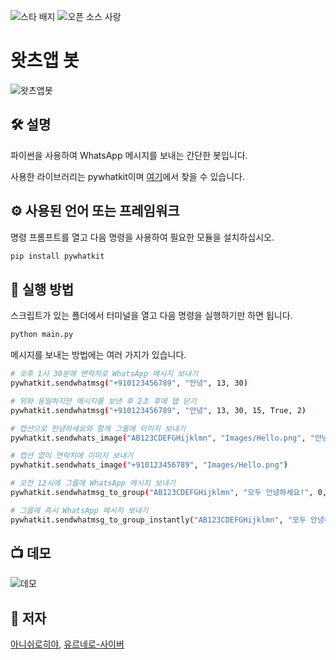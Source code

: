 <!--이 부분을 삭제하지 마십시오-->
![스타 배지](https://img.shields.io/static/v1?label=%F0%9F%8C%9F&message=If%20Useful&style=style=flat&color=BC4E99)
![오픈 소스 사랑](https://badges.frapsoft.com/os/v1/open-source.svg?v=103)

# 왓츠앱 봇

<!--이미지는 프로젝트의 삽화이며, 여기서 팁은 유머 감각을 최대한 활용하는 것입니다 :D

다음과 같이 마크다운 사진 삽입을 복사하여 붙여넣을 수 있습니다.
<p align="center">
<img src="your-source-is-here" width=40% height=40%>
-->
![왓츠앱봇](https://user-images.githubusercontent.com/87910771/147886971-3b084c89-3370-43a6-9bf7-cf31716691be.png)


## 🛠️ 설명
<!--아래 줄을 삭제하고 원하는 내용을 추가하십시오-->
파이썬을 사용하여 WhatsApp 메시지를 보내는 간단한 봇입니다.

사용한 라이브러리는 pywhatkit이며 [여기](https://github.com/Ankit404butfound/PyWhatKit)에서 찾을 수 있습니다.

## ⚙️ 사용된 언어 또는 프레임워크
<!--아래 줄을 삭제하고 원하는 내용을 추가하십시오-->
명령 프롬프트를 열고 다음 명령을 사용하여 필요한 모듈을 설치하십시오.

```sh
pip install pywhatkit
```

## 🌟 실행 방법
<!--아래 줄을 삭제하고 원하는 내용을 추가하십시오-->
스크립트가 있는 폴더에서 터미널을 열고 다음 명령을 실행하기만 하면 됩니다.

```sh
python main.py
```

메시지를 보내는 방법에는 여러 가지가 있습니다.

```sh
# 오후 1시 30분에 연락처로 WhatsApp 메시지 보내기
pywhatkit.sendwhatmsg("+910123456789", "안녕", 13, 30)

# 위와 동일하지만 메시지를 보낸 후 2초 후에 탭 닫기
pywhatkit.sendwhatmsg("+910123456789", "안녕", 13, 30, 15, True, 2)

# 캡션으로 안녕하세요와 함께 그룹에 이미지 보내기
pywhatkit.sendwhats_image("AB123CDEFGHijklmn", "Images/Hello.png", "안녕하세요")

# 캡션 없이 연락처에 이미지 보내기
pywhatkit.sendwhats_image("+910123456789", "Images/Hello.png")

# 오전 12시에 그룹에 WhatsApp 메시지 보내기
pywhatkit.sendwhatmsg_to_group("AB123CDEFGHijklmn", "모두 안녕하세요!", 0, 0)

# 그룹에 즉시 WhatsApp 메시지 보내기
pywhatkit.sendwhatmsg_to_group_instantly("AB123CDEFGHijklmn", "모두 안녕하세요!")
```


## 📺 데모

![데모](https://user-images.githubusercontent.com/87910771/147886979-a12cd79a-8f49-4603-b568-4991dde28feb.jpg)



## 🤖 저자
<!--아래 줄을 삭제하고 원하는 내용을 추가하십시오-->
[아니쉬로히야](https://github.com/AnishLohiya),
[유르네로-사이버](https://github.com/Yurnero-cyber)
